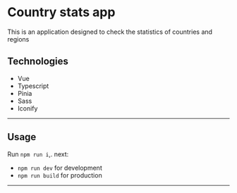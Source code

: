 # Country stats app

This is an application designed to check the statistics of countries and regions

## Technologies

- Vue
- Typescript
- Pinia
- Sass
- Iconify

---

## Usage

Run `npm run i`,. next:

- `npm run dev` for development
- `npm run build` for production

---
